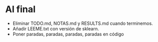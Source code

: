 # Al final
- Eliminar TODO.md, NOTAS.md y RESULTS.md cuando terminemos.
- Añadir LEEME.txt con versión de sklearn.
- Poner paradas, paradas, paradas, paradas en código
